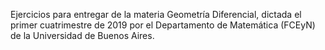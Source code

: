 Ejercicios para entregar de la materia Geometría Diferencial, dictada el primer cuatrimestre de 2019 por el Departamento de Matemática (FCEyN) de la Universidad de Buenos Aires.
